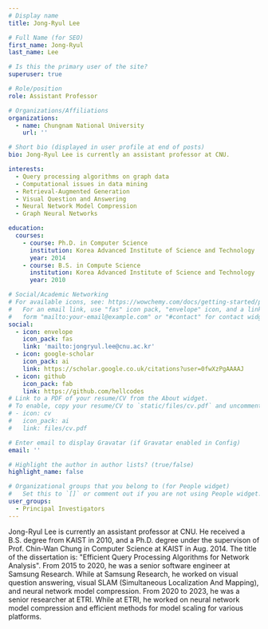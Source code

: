 ```yaml
---
# Display name
title: Jong-Ryul Lee

# Full Name (for SEO)
first_name: Jong-Ryul
last_name: Lee

# Is this the primary user of the site?
superuser: true

# Role/position
role: Assistant Professor

# Organizations/Affiliations
organizations:
  - name: Chungnam National University
    url: ''

# Short bio (displayed in user profile at end of posts)
bio: Jong-Ryul Lee is currently an assistant professor at CNU.

interests:
  - Query processing algorithms on graph data
  - Computational issues in data mining
  - Retrieval-Augmented Generation
  - Visual Question and Answering
  - Neural Network Model Compression
  - Graph Neural Networks

education:
  courses:
    - course: Ph.D. in Computer Science
      institution: Korea Advanced Institute of Science and Technology
      year: 2014
    - course: B.S. in Compute Science
      institution: Korea Advanced Institute of Science and Technology
      year: 2010

# Social/Academic Networking
# For available icons, see: https://wowchemy.com/docs/getting-started/page-builder/#icons
#   For an email link, use "fas" icon pack, "envelope" icon, and a link in the
#   form "mailto:your-email@example.com" or "#contact" for contact widget.
social:
  - icon: envelope
    icon_pack: fas
    link: 'mailto:jongryul.lee@cnu.ac.kr'
  - icon: google-scholar
    icon_pack: ai
    link: https://scholar.google.co.uk/citations?user=0fwXzPgAAAAJ
  - icon: github
    icon_pack: fab
    link: https://github.com/hellcodes
# Link to a PDF of your resume/CV from the About widget.
# To enable, copy your resume/CV to `static/files/cv.pdf` and uncomment the lines below.
# - icon: cv
#   icon_pack: ai
#   link: files/cv.pdf

# Enter email to display Gravatar (if Gravatar enabled in Config)
email: ''

# Highlight the author in author lists? (true/false)
highlight_name: false

# Organizational groups that you belong to (for People widget)
#   Set this to `[]` or comment out if you are not using People widget.
user_groups:
  - Principal Investigators
---
```


Jong-Ryul Lee is currently an assistant professor at CNU. He received a B.S. degree from KAIST in 2010, and a Ph.D. degree under the supervison of Prof. Chin-Wan Chung in Computer Science at KAIST in Aug. 2014. The title of the dissertation is: "Efficient Query Processing Algorithms for Network Analysis". From 2015 to 2020, he was a senior software engineer at Samsung Research. While at Samsung Research, he worked on visual question answering, visual SLAM (Simultaneous Localization And Mapping), and neural network model compression. From 2020 to 2023, he was a senior researcher at ETRI. While at ETRI, he worked on neural network model compression and efficient methods for model scaling for various platforms.
